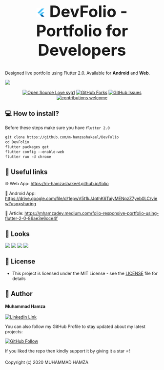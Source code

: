 <h1 align="center" style="font-size: 52px;" ><img height=30 src="https://raw.githubusercontent.com/github/explore/80688e429a7d4ef2fca1e82350fe8e3517d3494d/topics/flutter/flutter.png"> DevFolio - Portfolio for Developers</h1>

Designed live portfolio using Flutter 2.0. Available for **Android** and **Web**. 

<img src="https://user-images.githubusercontent.com/43790152/112185787-5ce1a300-8c22-11eb-80af-271f674f8f24.png">

<div align="center">

[![Open Source Love svg1](https://badges.frapsoft.com/os/v1/open-source.svg?v=103)](#)
[![GitHub Forks](https://img.shields.io/github/forks/saadhaxxan/Car_Game_Python_Pygame.svg?style=social&label=Fork&maxAge=2592000)](https://github.com/m-hamzashakeel/DevFolio/fork)
[![GitHub Issues](https://img.shields.io/github/issues/saadhaxxan/Car_Game_Python_Pygame.svg?style=flat&label=Issues&maxAge=2592000)](https://github.com/m-hamzashakeel/DevFolio/issues)
[![contributions welcome](https://img.shields.io/badge/contributions-welcome-brightgreen.svg?style=flat&label=Contributions&colorA=red&colorB=black	)](#)

</div>

## 💻 How to install?
Before these steps make sure you have `flutter 2.0`

```
git clone https://github.com/m-hamzashakeel/DevFolio
cd DevFolio
flutter packages get
flutter config --enable-web
flutter run -d chrome
```

## 🔗 Useful links

🌐 Web App: https://m-hamzashakeel.github.io/folio

📱 Android App: https://drive.google.com/file/d/1epwV5t1kJJqthK6TaiyMENpzZ7yeb0LC/view?usp=sharing

📙 Article: https://mhamzadev.medium.com/folio-responsive-portfolio-using-flutter-2-0-86ae3e6cce4f

## 👀 Looks

<img src="https://user-images.githubusercontent.com/43790152/111952323-c8365280-8b06-11eb-9c65-747b5001340a.PNG"> <img src="https://user-images.githubusercontent.com/43790152/112266079-5a6c6100-8c95-11eb-9b68-2121e37b0851.gif"> <img src="https://user-images.githubusercontent.com/43790152/112265455-57bd3c00-8c94-11eb-870a-13c9157b7e1b.gif"> <img src="https://user-images.githubusercontent.com/43790152/112266085-5ccebb00-8c95-11eb-9a06-67810e894471.gif">


## 🔑 License
- This project is licensed under the MIT License - see the [LICENSE](LICENSE.md) file for details

## 🧑 Author

#### Muhammad Hamza
[![LinkedIn Link](https://img.shields.io/badge/Connect-Hamza-blue.svg?logo=linkedin&longCache=true&style=social&label=Connect
)](https://www.linkedin.com/in/mhamzadev)

You can also follow my GitHub Profile to stay updated about my latest projects:

[![GitHub Follow](https://img.shields.io/badge/Connect-Hamza-blue.svg?logo=Github&longCache=true&style=social&label=Follow)](https://github.com/m-hamzashakeel)

If you liked the repo then kindly support it by giving it a star ⭐!

Copyright (c) 2020 MUHAMMAD HAMZA